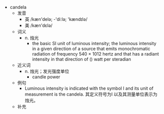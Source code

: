 - candela
  - 发音
    - 英 /kæn'delə; -'diːlə; 'kændɪlə/
    - 美 /kæn'dɛlə/
  - 词义
    - n. 烛光
      - the basic SI unit of luminous intensity; the luminous intensity in a given direction of a source that emits monochromatic radiation of frequency 540 × 1012 hertz and that has a radiant intensity in that direction of () watt per steradian 
  - 近义词
    - n. 烛光；发光强度单位
      - candle power
  - 例句
    - Luminous intensity is indicated with the symbol I and its unit of measurement is the candela. 其定义符号为I 以及其测量单位表示为烛光。
  - 补充